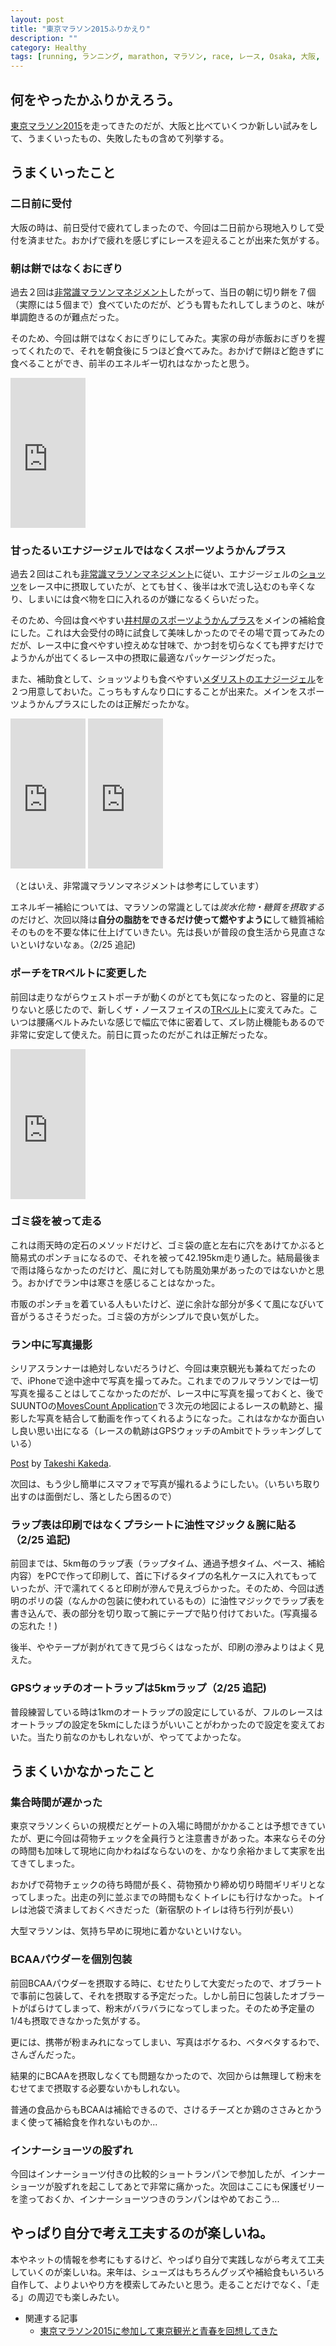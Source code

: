 ```yaml
---
layout: post
title: "東京マラソン2015ふりかえり"
description: ""
category: Healthy
tags: [running, ランニング, marathon, マラソン, race, レース, Osaka, 大阪, report, レポート, ふりかえり, retrospective]
---
```

## 何をやったかふりかえろう。

[東京マラソン2015](../../../../2015/02/23/tokyo-marathon-2015)を走ってきたのだが、大阪と比べていくつか新しい試みをして、うまくいったもの、失敗したもの含めて列挙する。

## うまくいったこと

### 二日前に受付

大阪の時は、前日受付で疲れてしまったので、今回は二日前から現地入りして受付を済ませた。おかげで疲れを感じずにレースを迎えることが出来た気がする。

### 朝は餅ではなくおにぎり

過去２回は[非常識マラソンマネジメント](http://goo.gl/JlA0bv)したがって、当日の朝に切り餅を７個（実際には５個まで）食べていたのだが、どうも胃もたれしてしまうのと、味が単調飽きるのが難点だった。

そのため、今回は餅ではなくおにぎりにしてみた。実家の母が赤飯おにぎりを握ってくれたので、それを朝食後に５つほど食べてみた。おかげで餅ほど飽きずに食べることができ、前半のエネルギー切れはなかったと思う。

<iframe src="http://rcm-fe.amazon-adsystem.com/e/cm?lt1=_blank&bc1=000000&IS2=1&bg1=FFFFFF&fc1=000000&lc1=0000FF&t=giantech-22&o=9&p=8&l=as4&m=amazon&f=ifr&ref=ss_til&asins=4797366486" style="width:120px;height:240px;" scrolling="no" marginwidth="0" marginheight="0" frameborder="0"></iframe>

### 甘ったるいエナジージェルではなくスポーツようかんプラス

過去２回はこれも[非常識マラソンマネジメント](http://goo.gl/JlA0bv)に従い、エナジージェルの[ショッツ](http://www.shotzjapan.jp/contents.html)をレース中に摂取していたが、とても甘く、後半は水で流し込むのも辛くなり、しまいには食べ物を口に入れるのが嫌になるくらいだった。

そのため、今回は食べやすい[井村屋のスポーツようかんプラス](https://www.amazon.co.jp/dp/B00ISHLU56?tag=giantech-22&camp=1027&creative=7407&linkCode=as4&creativeASIN=B00ISHLU56&adid=1GEKW51YQYTPWE5JACWW&)をメインの補給食にした。これは大会受付の時に試食して美味しかったのでその場で買ってみたのだが、レース中に食べやすい控えめな甘味で、かつ封を切らなくても押すだけでようかんが出てくるレース中の摂取に最適なパッケージングだった。

また、補助食として、ショッツよりも食べやすい[メダリストのエナジージェル](http://www.amazon.co.jp/gp/product/B00BF7WCN0/ref=as_li_ss_tl?ie=UTF8&camp=247&creative=7399&creativeASIN=B00BF7WCN0&linkCode=as2&tag=giantech-22)を２つ用意しておいた。こっちもすんなり口にすることが出来た。メインをスポーツようかんプラスにしたのは正解だったかな。

<iframe src="http://rcm-fe.amazon-adsystem.com/e/cm?lt1=_blank&bc1=000000&IS2=1&bg1=FFFFFF&fc1=000000&lc1=0000FF&t=giantech-22&o=9&p=8&l=as4&m=amazon&f=ifr&ref=ss_til&asins=B00ISHLU56" style="width:120px;height:240px;" scrolling="no" marginwidth="0" marginheight="0" frameborder="0"></iframe>
<iframe src="http://rcm-fe.amazon-adsystem.com/e/cm?lt1=_blank&bc1=000000&IS2=1&bg1=FFFFFF&fc1=000000&lc1=0000FF&t=giantech-22&o=9&p=8&l=as4&m=amazon&f=ifr&ref=ss_til&asins=B00BF7WCN0" style="width:120px;height:240px;" scrolling="no" marginwidth="0" marginheight="0" frameborder="0"></iframe>

（とはいえ、非常識マラソンマネジメントは参考にしています）

エネルギー補給については、マラソンの常識としては*炭水化物・糖質を摂取する*のだけど、次回以降は**自分の脂肪をできるだけ使って燃やすように**して糖質補給そのものを不要な体に仕上げていきたい。先は長いが普段の食生活から見直さないといけないなぁ。（2/25 追記)

### ポーチをTRベルトに変更した

前回は走りながらウェストポーチが動くのがとても気になったのと、容量的に足りないと感じたので、新しくザ・ノースフェイスの[TRベルト](http://www.amazon.co.jp/gp/product/B00HD2RT84/ref=as_li_ss_tl?ie=UTF8&camp=247&creative=7399&creativeASIN=B00HD2RT84&linkCode=as2&tag=giantech-22)に変えてみた。こいつは腰痛ベルトみたいな感じで幅広で体に密着して、ズレ防止機能もあるので非常に安定して使えた。前日に買ったのだがこれは正解だったな。

<iframe src="http://rcm-fe.amazon-adsystem.com/e/cm?lt1=_blank&bc1=000000&IS2=1&bg1=FFFFFF&fc1=000000&lc1=0000FF&t=giantech-22&o=9&p=8&l=as4&m=amazon&f=ifr&ref=ss_til&asins=B00HD2RT84" style="width:120px;height:240px;" scrolling="no" marginwidth="0" marginheight="0" frameborder="0"></iframe>

### ゴミ袋を被って走る

これは雨天時の定石のメソッドだけど、ゴミ袋の底と左右に穴をあけてかぶると簡易式のポンチョになるので、それを被って42.195km走り通した。結局最後まで雨は降らなかったのだけど、風に対しても防風効果があったのではないかと思う。おかげでラン中は寒さを感じることはなかった。

市販のポンチョを着ている人もいたけど、逆に余計な部分が多くて風になびいて音がうるさそうだった。ゴミ袋の方がシンプルで良い気がした。

### ラン中に写真撮影

シリアスランナーは絶対しないだろうけど、今回は東京観光も兼ねてだったので、iPhoneで途中途中で写真を撮ってみた。これまでのフルマラソンでは一切写真を撮ることはしてこなかったのだが、レース中に写真を撮っておくと、後でSUUNTOの[MovesCount Application](http://www.movescount.com/ja/connect/movescountapp)で３次元の地図によるレースの軌跡と、撮影した写真を結合して動画を作ってくれるようになった。これはなかなか面白いし良い思い出になる（レースの軌跡はGPSウォッチのAmbitでトラッキングしている）

<div id="fb-root"></div><script>(function(d, s, id) {  var js, fjs = d.getElementsByTagName(s)[0];  if (d.getElementById(id)) return;  js = d.createElement(s); js.id = id;  js.src = "//connect.facebook.net/en_US/all.js#xfbml=1";  fjs.parentNode.insertBefore(js, fjs);}(document, 'script', 'facebook-jssdk'));</script><div class="fb-post" data-href="https://www.facebook.com/video.php?v=10153075120139593" data-width="466"><div class="fb-xfbml-parse-ignore"><a href="https://www.facebook.com/video.php?v=10153075120139593">Post</a> by <a href="https://www.facebook.com/takeshi.kakeda">Takeshi Kakeda</a>.</div></div>

次回は、もう少し簡単にスマフォで写真が撮れるようにしたい。（いちいち取り出すのは面倒だし、落としたら困るので）

### ラップ表は印刷ではなくプラシートに油性マジック＆腕に貼る（2/25 追記)

前回までは、5km毎のラップ表（ラップタイム、通過予想タイム、ペース、補給内容）をPCで作って印刷して、首に下げるタイプの名札ケースに入れてもっていったが、汗で濡れてくると印刷が滲んで見えづらかった。そのため、今回は透明のポリの袋（なんかの包装に使われているもの）に油性マジックでラップ表を書き込んで、表の部分を切り取って腕にテープで貼り付けておいた。(写真撮るの忘れた！)

後半、ややテープが剥がれてきて見づらくはなったが、印刷の滲みよりはよく見えた。

### GPSウォッチのオートラップは5kmラップ（2/25 追記)

普段練習している時は1kmのオートラップの設定にしているが、フルのレースはオートラップの設定を5kmにしたほうがいいことがわかったので設定を変えておいた。当たり前なのかもしれないが、やっててよかったな。

## うまくいかなかったこと

### 集合時間が遅かった

東京マラソンくらいの規模だとゲートの入場に時間がかかることは予想できていたが、更に今回は荷物チェックを全員行うと注意書きがあった。本来ならその分の時間も加味して現地に向かわねばならないのを、かなり余裕かまして実家を出てきてしまった。

おかげで荷物チェックの待ち時間が長く、荷物預かり締め切り時間ギリギリとなってしまった。出走の列に並ぶまでの時間もなくトイレにも行けなかった。トイレは池袋で済ましておくべきだった（新宿駅のトイレは待ち行列が長い）

大型マラソンは、気持ち早めに現地に着かないといけない。

### BCAAパウダーを個別包装

前回BCAAパウダーを摂取する時に、むせたりして大変だったので、オブラートで事前に包装して、それを摂取する予定だった。しかし前日に包装したオブラートがばらけてしまって、粉末がバラバラになってしまった。そのため予定量の1/4も摂取できなかった気がする。

更には、携帯が粉まみれになってしまい、写真はボケるわ、ベタベタするわで、さんざんだった。

結果的にBCAAを摂取しなくても問題なかったので、次回からは無理して粉末をむせてまで摂取する必要ないかもしれない。

普通の食品からもBCAAは補給できるので、さけるチーズとか鶏のささみとかうまく使って補給食を作れないものか...

### インナーショーツの股ずれ

今回はインナーショーツ付きの比較的ショートランパンで参加したが、インナーショーツが股ずれを起こしてあとで非常に痛かった。次回はここにも保護ゼリーを塗っておくか、インナーショーツつきのランパンはやめておこう...

## やっぱり自分で考え工夫するのが楽しいね。

本やネットの情報を参考にもするけど、やっぱり自分で実践しながら考えて工夫していくのが楽しいね。来年は、シューズはもちろんグッズや補給食もいろいろ自作して、よりよいやり方を模索してみたいと思う。走ることだけでなく、「走る」の周辺でも楽しみたい。


* 関連する記事
  * [東京マラソン2015に参加して東京観光と青春を回想してきた](../../../../2015/02/23/tokyo-marathon-2015)


